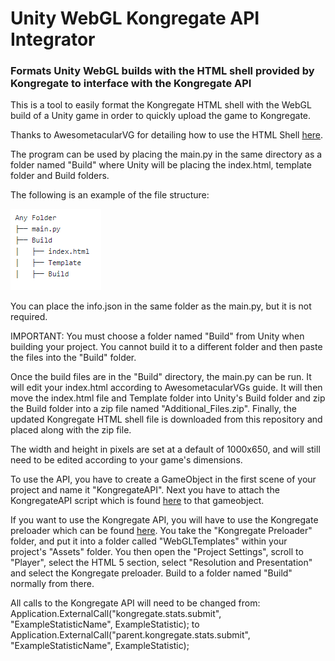 # Unity WebGL Kongregate API Integrator
### Formats Unity WebGL builds with the HTML shell provided by Kongregate to interface with the Kongregate API

This is a tool to easily format the Kongregate HTML shell with the WebGL build of a Unity game in order to
quickly upload the game to Kongregate.

Thanks to AwesometacularVG for detailing how to use the HTML Shell [here](https://www.kongregate.com/forums/1021798-game-programming-subforum/topics/614955-guide-uploading-unity-webgl-games-with-kongs-api).

The program can be used by placing the main.py in the same directory as a folder named "Build" where Unity
will be placing the index.html, template folder and Build folders.

The following is an example of the file structure: 

![Example file structure](https://raw.githubusercontent.com/bhattarai333/UnityWebGLKongregateAPIIntegrator/master/filestructure.png)

You can place the info.json in the same folder as the main.py, but it is not required.

IMPORTANT: You must choose a folder named "Build" from Unity when building your project. You cannot build it to a different folder and then paste the files into the "Build" folder.

Once the build files are in the "Build" directory, the main.py can be run. It will edit your index.html according 
to AwesometacularVGs guide. It will then move the index.html file and Template folder into Unity's Build folder
and zip the Build folder into a zip file named "Additional_Files.zip". Finally, the updated Kongregate HTML shell
file is downloaded from this repository and placed along with the zip file.

The width and height in pixels are set at a default of 1000x650, and will still need to be edited according to your
game's dimensions.

To use the API, you have to create a GameObject in the first scene of your project and name it "KongregateAPI". 
Next you have to attach the KongregateAPI script which is found [here](https://docs.kongregate.com/docs/unity-api) to that gameobject.

If you want to use the Kongregate API, you will have to use the Kongregate preloader which can be found [here](https://github.com/kongregate/webgl-preloader).
You take the "Kongregate Preloader" folder, and put it into a folder called "WebGLTemplates" within your project's "Assets" folder. 
You then open the "Project Settings", scroll to "Player", select the HTML 5 section, select "Resolution and Presentation"
and select the Kongregate preloader. Build to a folder named "Build" normally from there.

All calls to the Kongregate API will need to be changed from:
Application.ExternalCall("kongregate.stats.submit", "ExampleStatisticName", ExampleStatistic);
to
Application.ExternalCall("parent.kongregate.stats.submit", "ExampleStatisticName", ExampleStatistic);
